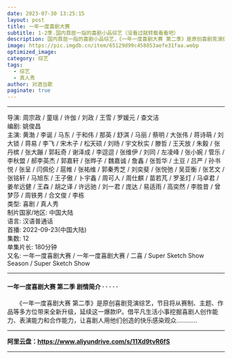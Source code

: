 ```yaml
---
date: 2023-07-30 13:25:15
layout: post
title: 一年一度喜剧大赛
subtitle: 1-2季.国内首屈一指的喜剧小品综艺（没看过就转载看看吧）
description: 国内首屈一指的喜剧小品综艺，《一年一度喜剧大赛 第二季》是原创喜剧竞演综艺，节目将从赛制、主题、作品等多方位带来全新升级，延续这一爆款IP。借平凡生活小事挖掘喜剧人创作能力、表演能力和合作能力，让喜剧人用他们创造的快乐感染观众......
image: https://pic.imgdb.cn/item/65129d99c458853aefe31faa.webp
optimized_image: 
category: 综艺
tags:
  - 综艺
  - 真人秀
author: 对酒当歌
paginate: true
---
```


---

导演: 周宗政 / 童瑶 / 许伽 / 刘政 / 王雪 / 罗媛元 / 查文洁  
编剧: 姚俊昌  
主演: 黄渤 / 李诞 / 马东 / 于和伟 / 那英 / 舒淇 / 马丽 / 蔡明 / 大张伟 / 蒋诗萌 / 刘大锁 / 蒋易 / 李飞 / 宋木子 / 松天硕 / 刘旸 / 宇文秋实 / 滕哲 / 王天放 / 朱毅 / 张丹槟 / 张大蹦 / 郭耘奇 / 谢泽成 / 李逗逗 / 张维伊 / 刘同 / 左凌峰 / 张小婉 / 管乐 / 李秋盟 / 郝李英杰 / 郭嘉轩 / 张晔子 / 魏嘉诚 / 詹鑫 / 张哲华 / 土豆 / 吕严 / 孙书悦 / 张呈 / 闫佩伦 / 扈帷 / 张祐维 / 郭秦秀芝 / 刘奕斐 / 张悦弛 / 吴亚衡 / 张艺文 / 张铭轩 / 马旭东 / 王子傲 / 卜宇鑫 / 周可人 / 周仕麒 / 苗若芃 / 罗圣灯 / 马卓君 / 姜牟远健 / 王森 / 胡之译 / 许远驰 / 刘一君 / 庞达 / 易适雨 / 高奕然 / 李胜昔 / 曾梦莎 / 周铁男 / 合文俊 / 李栋  
类型: 喜剧 / 真人秀  
制片国家/地区: 中国大陆  
语言: 汉语普通话  
首播: 2022-09-23(中国大陆)  
集数: 12  
单集片长: 180分钟  
又名: 一年一度喜剧大赛 / 一年一度喜剧大赛 / 二喜 / Super Sketch Show Season  / Super Sketch Show  

---

#### 一年一度喜剧大赛 第二季 剧情简介 · · · · ·

　　《一年一度喜剧大赛 第二季》是原创喜剧竞演综艺，节目将从赛制、主题、作品等多方位带来全新升级，延续这一爆款IP。借平凡生活小事挖掘喜剧人创作能力、表演能力和合作能力，让喜剧人用他们创造的快乐感染观众…………

---

**阿里云盘：<https://www.aliyundrive.com/s/11Xd9tvR6fS>**

---
